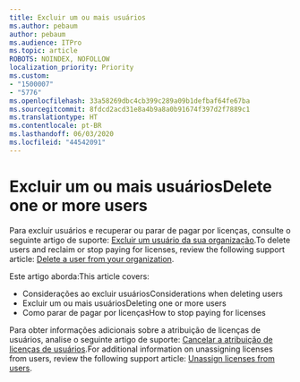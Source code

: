 ```yaml
---
title: Excluir um ou mais usuários
ms.author: pebaum
author: pebaum
ms.audience: ITPro
ms.topic: article
ROBOTS: NOINDEX, NOFOLLOW
localization_priority: Priority
ms.custom:
- "1500007"
- "5776"
ms.openlocfilehash: 33a58269dbc4cb399c289a09b1defbaf64fe67ba
ms.sourcegitcommit: 8fdcd2acd31e8a4b9a8a0b91674f397d2f7889c1
ms.translationtype: HT
ms.contentlocale: pt-BR
ms.lasthandoff: 06/03/2020
ms.locfileid: "44542091"
---
```

# <a name="delete-one-or-more-users"></a><span data-ttu-id="c5968-102">Excluir um ou mais usuários</span><span class="sxs-lookup"><span data-stu-id="c5968-102">Delete one or more users</span></span>

<span data-ttu-id="c5968-103">Para excluir usuários e recuperar ou parar de pagar por licenças, consulte o seguinte artigo de suporte: [Excluir um usuário da sua organização](https://docs.microsoft.com/microsoft-365/admin/add-users/delete-a-user?view=o365-worldwide).</span><span class="sxs-lookup"><span data-stu-id="c5968-103">To delete users and reclaim or stop paying for licenses, review the following support article:  [Delete a user from your organization](https://docs.microsoft.com/microsoft-365/admin/add-users/delete-a-user?view=o365-worldwide).</span></span>

<span data-ttu-id="c5968-104">Este artigo aborda:</span><span class="sxs-lookup"><span data-stu-id="c5968-104">This article covers:</span></span>

- <span data-ttu-id="c5968-105">Considerações ao excluir usuários</span><span class="sxs-lookup"><span data-stu-id="c5968-105">Considerations when deleting users</span></span>
- <span data-ttu-id="c5968-106">Excluir um ou mais usuários</span><span class="sxs-lookup"><span data-stu-id="c5968-106">Deleting one or more users</span></span>
- <span data-ttu-id="c5968-107">Como parar de pagar por licenças</span><span class="sxs-lookup"><span data-stu-id="c5968-107">How to stop paying for licenses</span></span>

<span data-ttu-id="c5968-108">Para obter informações adicionais sobre a atribuição de licenças de usuários, analise o seguinte artigo de suporte: [Cancelar a atribuição de licenças de usuários](https://docs.microsoft.com/microsoft-365/admin/manage/remove-licenses-from-users?view=o365-worldwide).</span><span class="sxs-lookup"><span data-stu-id="c5968-108">For additional information on unassigning licenses from users, review the following support article: [Unassign licenses from users](https://docs.microsoft.com/microsoft-365/admin/manage/remove-licenses-from-users?view=o365-worldwide).</span></span>